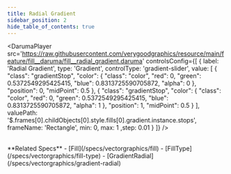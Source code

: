 ```yaml
---
title: Radial Gradient
sidebar_position: 2
hide_table_of_contents: true
---
```


<DarumaPlayer 
  src='https://raw.githubusercontent.com/verygoodgraphics/resource/main/feature/fill__daruma/fill__radial_gradient.daruma'
  controlsConfig={[
    {
      label:  'Radial Gradient',
      type: 'Gradient',
      controlType: 'gradient-slider',
      value: [
        {
          "class": "gradientStop",
          "color": {
            "class": "color",
            "red": 0,
            "green": 0.5372549295425415,
            "blue": 0.8313725590705872,
            "alpha": 0
          },
          "position": 0,
          "midPoint": 0.5
        },
        {
          "class": "gradientStop",
          "color": {
            "class": "color",
            "red": 0,
            "green": 0.5372549295425415,
            "blue": 0.8313725590705872,
            "alpha": 1
          },
          "position": 1,
          "midPoint": 0.5
        }
      ],
      valuePath: '$.frames[0].childObjects[0].style.fills[0].gradient.instance.stops',
      frameName: 'Rectangle',
      min: 0,
      max: 1
      ,step: 0.01
    }
  ]}
/>

<br />
**Related Specs**
- [Fill](/specs/vectorgraphics/fill)
- [FillType](/specs/vectorgraphics/fill-type)
- [GradientRadial](/specs/vectorgraphics/gradient-radial)

